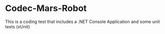 # Codec-Mars-Robot
This is a coding test that includes a .NET Console Application and some unit tests (xUnit)

